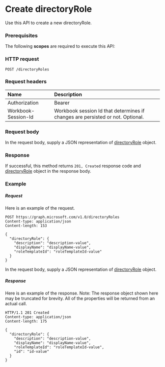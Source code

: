 # Create directoryRole

Use this API to create a new directoryRole.
### Prerequisites
The following **scopes** are required to execute this API: 
### HTTP request
<!-- { "blockType": "ignored" } -->
```http
POST /directoryRoles

```
### Request headers
| Name       | Description|
|:---------------|:----------|
| Authorization  | Bearer <code>|
| Workbook-Session-Id  | Workbook session Id that determines if changes are persisted or not. Optional.|

### Request body
In the request body, supply a JSON representation of [directoryRole](../resources/directoryrole.md) object.


### Response
If successful, this method returns `201, Created` response code and [directoryRole](../resources/directoryrole.md) object in the response body.

### Example
##### Request
Here is an example of the request.
<!-- {
  "blockType": "request",
  "name": "create_directoryrole_from_directoryroles"
}-->
```http
POST https://graph.microsoft.com/v1.0/directoryRoles
Content-type: application/json
Content-length: 153

{
  "directoryRole": {
    "description": "description-value",
    "displayName": "displayName-value",
    "roleTemplateId": "roleTemplateId-value"
  }
}
```
In the request body, supply a JSON representation of [directoryRole](../resources/directoryrole.md) object.
##### Response
Here is an example of the response. Note: The response object shown here may be truncated for brevity. All of the properties will be returned from an actual call.
<!-- {
  "blockType": "response",
  "truncated": true,
  "@odata.type": "microsoft.graph.directoryRole"
} -->
```http
HTTP/1.1 201 Created
Content-type: application/json
Content-length: 175

{
  "directoryRole": {
    "description": "description-value",
    "displayName": "displayName-value",
    "roleTemplateId": "roleTemplateId-value",
    "id": "id-value"
  }
}
```

<!-- uuid: 8fcb5dbc-d5aa-4681-8e31-b001d5168d79
2015-10-25 14:57:30 UTC -->
<!-- {
  "type": "#page.annotation",
  "description": "Create directoryRole",
  "keywords": "",
  "section": "documentation",
  "tocPath": ""
}-->